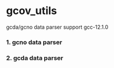 # gcov_utils
gcda/gcno data parser
support gcc-12.1.0
### 1. gcno data parser
### 2. gcda data parser
